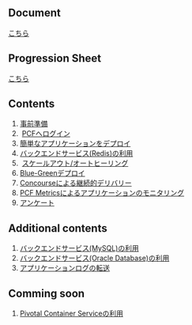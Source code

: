 ## Document
[こちら](https://docs.google.com/presentation/d/1zJ-JaVJWwXZUguDmzG_Am2ckCu0wxX3e7ojmWRy2NlA/edit?usp=sharing)

## Progression Sheet
[こちら](https://docs.google.com/spreadsheets/d/1uI0cSdPhjgx8pD4_YCVJjoXHAZNQiVASZOqqb2IOl_U/edit?usp=sharing)

## Contents
1.  [事前準備](prerequisite.md)
2.  [PCFへログイン](cf-login.md)
3.  [簡単なアプリケーションをデプロイ](deploy-application_java.md)
4.  [バックエンドサービス(Redis)の利用](backend-service-redis_java.md)
5.  [スケールアウト/オートヒーリング](scale-out_java.md)
6.  [Blue-Greenデプロイ](blue-green-deployment_java.md)
7.  [Concourseによる継続的デリバリー](concourse.md)
8.  [PCF Metricsによるアプリケーションのモニタリング](pcf-metrics.md) 
9.  [アンケート](https://goo.gl/forms/2UuxaHIHG8PriGGb2)

## Additional contents
1. [バックエンドサービス(MySQL)の利用](backend-service-mysql_java.md)
2. [バックエンドサービス(Oracle Database)の利用](backend-service-oracle_java.md)
3. [アプリケーションログの転送](logging.md)

## Comming soon
1. [Pivotal Container Serviceの利用](pks.md)

